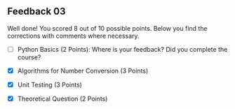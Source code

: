 ## Feedback 03

Well done! You scored 8 out of 10 possible points. Below you find the corrections with comments where necessary.

- [ ] Python Basics (2 Points): Where is your feedback? Did you complete the course?

- [x] Algorithms for Number Conversion (3 Points)

- [x] Unit Testing (3 Points)

- [x] Theoretical Question (2 Points)
